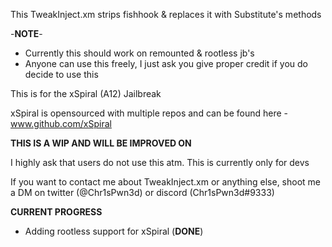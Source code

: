This TweakInject.xm strips fishhook & replaces it with Substitute's methods

-**NOTE**-

- Currently this should work on remounted & rootless jb's
- Anyone can use this freely, I just ask you give proper credit if you do decide to use this

This is for the xSpiral (A12) Jailbreak

xSpiral is opensourced with multiple repos and can be found here - www.github.com/xSpiral

**THIS IS A WIP AND WILL BE IMPROVED ON**

I highly ask that users do not use this atm. This is currently only for devs

If you want to contact me about TweakInject.xm or anything else, shoot me a DM on twitter (@Chr1sPwn3d) or discord (Chr1sPwn3d#9333)

**CURRENT PROGRESS**
- Adding rootless support for xSpiral (**DONE**)

